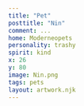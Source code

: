 ```yaml
---
title: "Pet"
posttitle: "Nin"
comment: ...
home: Moderneopets
personality: trashy
spirit: kind
x: 26
y: 80
image: Nin.png
tags: pets
layout: artwork.njk
---
```


